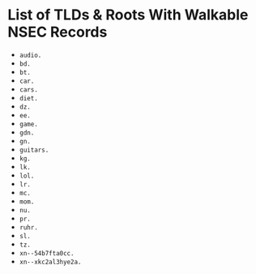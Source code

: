 # List of TLDs & Roots With Walkable NSEC Records

* `audio.`
* `bd.`
* `bt.`
* `car.`
* `cars.`
* `diet.`
* `dz.`
* `ee.`
* `game.`
* `gdn.`
* `gn.`
* `guitars.`
* `kg.`
* `lk.`
* `lol.`
* `lr.`
* `mc.`
* `mom.`
* `nu.`
* `pr.`
* `ruhr.`
* `sl.`
* `tz.`
* `xn--54b7fta0cc.`
* `xn--xkc2al3hye2a.`
